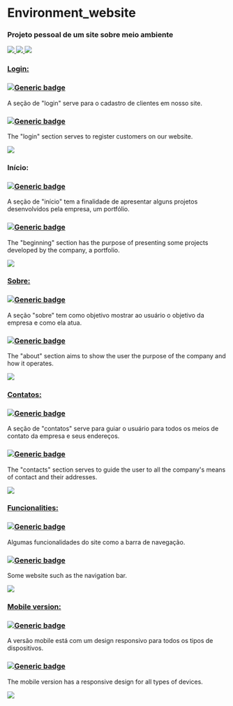 # Environment_website

### Projeto pessoal de um site sobre meio ambiente



<div>
  <a href="https://fontawesome.com/icons">
    <img src="https://img.shields.io/badge/HTML-239120?style=for-the-badge&logo=html5&logoColor=white">
    <img src="https://img.shields.io/badge/CSS-239120?&style=for-the-badge&logo=css3&logoColor=white">
    <img src="https://img.shields.io/badge/JavaScript-F7DF1E?style=for-the-badge&logo=JavaScript&logoColor=white">
</div>
  
### Login:
  

### [![Generic badge](https://img.shields.io/badge/-Portuguese-green.svg)](https://shields.io/)

A seção de "login" serve para o cadastro de clientes em nosso site.

### [![Generic badge](https://img.shields.io/badge/-English-blue.svg)](https://shields.io/)
The "login" section serves to register customers on our website.

<div>
   <img src=https://media.giphy.com/media/oDzMZjH7G5RLI7G6Q4/giphy.gif>
</div>

### Início:
### [![Generic badge](https://img.shields.io/badge/-Portuguese-green.svg)](https://shields.io/)
A seção de "início" tem a finalidade de apresentar alguns projetos desenvolvidos pela empresa, um portfólio.

### [![Generic badge](https://img.shields.io/badge/-English-blue.svg)](https://shields.io/) 
The "beginning" section has the purpose of presenting some projects developed by the company, a portfolio.

<div>
  <a href="https://giphy.com/channel/Brumacedo">
    <img src=https://media.giphy.com/media/eebjTk095O2XuB7wBt/giphy.gif>
</div>
  
### Sobre:
### [![Generic badge](https://img.shields.io/badge/-Portuguese-green.svg)](https://shields.io/)
A seção "sobre" tem como objetivo mostrar ao usuário o objetivo da empresa e como ela atua.

### [![Generic badge](https://img.shields.io/badge/-English-blue.svg)](https://shields.io/)  
The "about" section aims to show the user the purpose of the company and how it operates.
  
<div>
  <a href="https://giphy.com/channel/Brumacedo">
    <img src=https://media.giphy.com/media/E0yhkwDF1z4nUQ5WaS/giphy.gif>
</div>
  
### Contatos:
### [![Generic badge](https://img.shields.io/badge/-Portuguese-green.svg)](https://shields.io/)
A seção de "contatos" serve para guiar o usuário para todos os meios de contato da empresa e seus endereços.

### [![Generic badge](https://img.shields.io/badge/-English-blue.svg)](https://shields.io/) 
The "contacts" section serves to guide the user to all the company's means of contact and their addresses.  

<div>
  <a href="https://giphy.com/channel/Brumacedo">
    <img src=https://media.giphy.com/media/8RUv1ooHjqiyjAbk8W/giphy.gif>
</div>
 
### Funcionalities:
### [![Generic badge](https://img.shields.io/badge/-Portuguese-green.svg)](https://shields.io/)
Algumas funcionalidades do site como a barra de navegação.

### [![Generic badge](https://img.shields.io/badge/-English-blue.svg)](https://shields.io/)  
Some website such as the navigation bar.
  
<div>
  <a href="https://giphy.com/channel/Brumacedo">
    <img src=https://media.giphy.com/media/dOvXHage1RQZ4eI7Ta/giphy.gif>
</div>
  
### Mobile version:
### [![Generic badge](https://img.shields.io/badge/-Portuguese-green.svg)](https://shields.io/)
A versão mobile está com um design responsivo para todos os tipos de dispositivos.

### [![Generic badge](https://img.shields.io/badge/-English-blue.svg)](https://shields.io/)  
The mobile version has a responsive design for all types of devices.
  
<div>
  <a href="https://giphy.com/channel/Brumacedo">
    <img src=https://media.giphy.com/media/8CK4RgLpek5QhHnyFd/giphy.gif>
</div>
